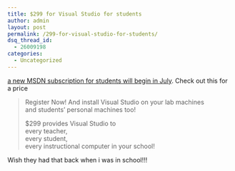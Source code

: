 ```yaml
---
title: $299 for Visual Studio for students
author: admin
layout: post
permalink: /299-for-visual-studio-for-students/
dsq_thread_id:
  - 26009198
categories:
  - Uncategorized
---
```

[a new MSDN subscription for students will begin in July][1]. Check out this for a price  


> Register Now! And install Visual Studio on your lab machines  
> and students&#8217; personal machines too!</p> 
> 
> $299 provides Visual Studio to  
> every teacher,  
> every student,  
> every instructional computer in your school! 

Wish they had that back when i was in school!!!

 [1]: http://www.msdnaa.com/hsmember/
